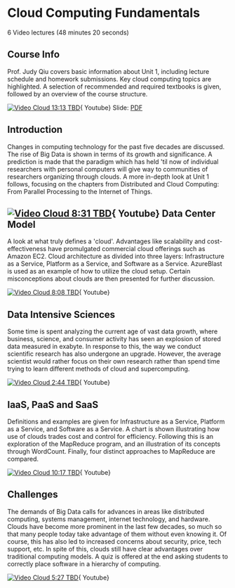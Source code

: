 Cloud Computing Fundamentals
============================

6 Video lectures (48 minutes 20 seconds)

Course Info
-----------

Prof. Judy Qiu covers basic information about Unit 1, including lecture
schedule and homework submissions. Key cloud computing topics are
highlighted. A selection of recommended and required textbooks is given,
followed by an overview of the course structure.

[![Video](images/video.png) Cloud 13:13 TBD](https://www.youtube.com/watch?v=Kde5YVUwDTQ){
Youtube}
Slide:
[PDF](https://drive.google.com/open?id=0B88HKpainTSfYjU4QzdDSms0Nk0)

Introduction
------------

Changes in computing technology for the past five decades are discussed.
The rise of Big Data is shown in terms of its growth and significance. A
prediction is made that the paradigm which has held 'til now of
individual researchers with personal computers will give way to
communities of researchers organizing through clouds. A more in-depth
look at Unit 1 follows, focusing on the chapters from Distributed and
Cloud Computing: From Parallel Processing to the Internet of Things.

[![Video](images/video.png) Cloud 8:31 TBD](https://www.youtube.com/watch?v=5lKj8_nqj9k){
Youtube}
Data Center Model
-----------------

A look at what truly defines a 'cloud'. Advantages like scalability and
cost-effectiveness have promulgated commercial cloud offerings such as
Amazon EC2. Cloud architecture as divided into three layers:
Infrastructure as a Service, Platform as a Service, and Software as a
Service. AzureBlast is used as an example of how to utilize the cloud
setup. Certain misconceptions about clouds are then presented for
further discussion.

[![Video](images/video.png) Cloud 8:08 TBD](https://www.youtube.com/watch?v=6Hq_LuLB-RU){
Youtube}

Data Intensive Sciences
-----------------------

Some time is spent analyzing the current age of vast data growth, where
business, science, and consumer activity has seen an explosion of stored
data measured in exabyte. In response to this, the way we conduct
scientific research has also undergone an upgrade. However, the average
scientist would rather focus on their own research rather than spend
time trying to learn different methods of cloud and supercomputing.

[![Video](images/video.png) Cloud 2:44 TBD](https://www.youtube.com/watch?v=Ptoj3BME_z4){
Youtube}

IaaS, PaaS and SaaS
-------------------

Definitions and examples are given for Infrastructure as a Service,
Platform as a Service, and Software as a Service. A chart is shown
illustrating how use of clouds trades cost and control for efficiency.
Following this is an exploration of the MapReduce program, and an
illustration of its concepts through WordCount. Finally, four distinct
approaches to MapReduce are compared.

[![Video](images/video.png) Cloud 10:17 TBD](https://www.youtube.com/watch?v=_irz3v1gT-A){
Youtube}

Challenges
----------

The demands of Big Data calls for advances in areas like distributed
computing, systems management, internet technology, and hardware. Clouds
have become more prominent in the last few decades, so much so that many
people today take advantage of them without even knowing it. Of course,
this has also led to increased concerns about security, price, tech
support, etc. In spite of this, clouds still have clear advantages over
traditional computing models. A quiz is offered at the end asking
students to correctly place software in a hierarchy of computing.

[![Video](images/video.png) Cloud 5:27 TBD](https://www.youtube.com/watch?v=VpDRGcBe4s8){
Youtube}

